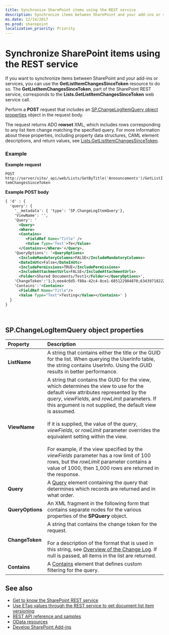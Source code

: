 ```yaml
---
title: Synchronize SharePoint items using the REST service
description: Synchronize items between SharePoint and your add-ins or services by using the GetListItemChangesSinceToken resource, part of the SharePoint REST service.
ms.date: 12/14/2017
ms.prod: sharepoint
localization_priority: Priority
---
```


# Synchronize SharePoint items using the REST service

If you want to synchronize items between SharePoint and your add-ins or services, you can use the **GetListItemChangesSinceToken** resource to do so. The **GetListItemChangesSinceToken**, part of the SharePoint REST service, corresponds to the **Lists.GetListItemChangesSinceToken** web service call.

Perform a **POST** request that includes an [SP.ChangeLogItemQuery object properties](#bk_props) object in the request body.

The request returns ADO **rowset** XML, which includes rows corresponding to any list item change matching the specified query. For more information about these properties, including property data structures, CAML element descriptions, and return values, see [Lists.GetListItemChangesSinceToken](https://msdn.microsoft.com/library/office/jj247029.aspx).

### Example

**Example request**

`POST http://server/site/_api/web/Lists/GetByTitle('Announcements')/GetListItemChangesSinceToken`

**Example POST body**

```XML
{ 'd' : { 
  'query': { 
    '__metadata': { 'type': 'SP.ChangeLogItemQuery'}, 
    'ViewName': '', 
    'Query': '
      <Query>
      <Where>
      <Contains>
         <FieldRef Name="Title" />
         <Value Type='Text'>Te</Value>
      </Contains></Where>'</Query>,
    'QueryOptions': '<QueryOptions>
      <IncludeMandatoryColumns>FALSE</IncludeMandatoryColumns>
      <DateInUtc>False</DateInUtc>
      <IncludePermissions>TRUE</IncludePermissions>
      <IncludeAttachmentUrls>FALSE</IncludeAttachmentUrls>
      <Folder>Shared Documents/Test1</Folder></QueryOptions>', 
    'ChangeToken':'1;3;eee4c6d5-f88a-42c4-8ce1-685122984870;634397182229400000;3710', 
    'Contains':'<Contains>
      <FieldRef Name="Title"/>
      <Value Type="Text">Testing</Value></Contains>' } 
  } 
}

```

<br/>

<a name="bk_props"> </a>

## SP.ChangeLogItemQuery object properties

|**Property**|**Description**|
|:-----|:-----|
|**ListName**|A string that contains either the title or the GUID for the list. When querying the UserInfo table, the string contains UserInfo. Using the GUID results in better performance.|
|**ViewName**|A string that contains the GUID for the view, which determines the view to use for the default view attributes represented by the _query_, _viewFields_, and _rowLimit_ parameters. If this argument is not supplied, the default view is assumed.<br/><br/>If it is supplied, the value of the _query_,  _viewFields_, or _rowLimit_ parameter overrides the equivalent setting within the view.<br/><br/>For example, if the view specified by the _viewFields_ parameter has a row limit of 100 rows, but the _rowLimit_ parameter contains a value of 1000, then 1,000 rows are returned in the response.|
|**Query**|A [Query](https://msdn.microsoft.com/library/ms471093.aspx) element containing the query that determines which records are returned and in what order.|
|**QueryOptions**|An XML fragment in the following form that contains separate nodes for the various properties of the **SPQuery** object.|
|**ChangeToken**|A string that contains the change token for the request.<br/><br/>For a description of the format that is used in this string, see [Overview of the Change Log](https://msdn.microsoft.com/library/bb417456.aspx). If null is passed, all items in the list are returned.|
|**Contains**|A [Contains](https://msdn.microsoft.com/library/ms196501.aspx) element that defines custom filtering for the query.|

## See also
<a name="bk_addresources"> </a>

- [Get to know the SharePoint REST service](get-to-know-the-sharepoint-rest-service.md)
- [Use ETag values through the REST service to get document list item versioning](working-with-lists-and-list-items-with-rest.md#using-etag-values-to-determine-document-and-list-item-versioning)
- [REST API reference and samples](https://msdn.microsoft.com/library)
- [OData resources](get-to-know-the-sharepoint-rest-service.md#odata-resources)
- [Develop SharePoint Add-ins](develop-sharepoint-add-ins.md)

    
 

 

 

